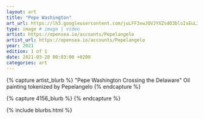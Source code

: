 ```yaml
---
layout: art
title: "Pepe Washington"
art_url: https://lh3.googleusercontent.com/juLFF3xwJQVJYXZsdO3blsIsEuLIm8_CmQXXqXyLsR3gUFUTE9gA5WwFlrI8tx7lq3pfAvn8kQFoqLt1ZqdT8C2EEPqTVyWEQpaheiY=s0
type: image # image | video
artist: https://opensea.io/accounts/Pepelangelo
artist_url: https://opensea.io/accounts/Pepelangelo
year: 2021
edition: 1 of 1
date: 2021-03-20 00:03:00 +0200
categories: art
---
```



{% capture artist_blurb %}
"Pepe Washington Crossing the Delaware" Oil painting tokenized by Pepelangelo
{% endcapture %}

{% capture 4156_blurb %}
{% endcapture %}


{% include blurbs.html %}
		